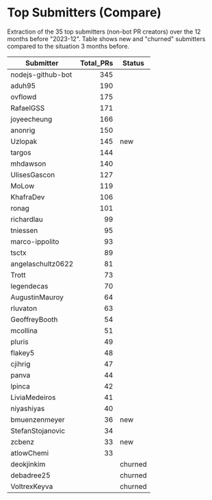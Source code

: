 # Top Submitters (Compare)

Extraction of the 35 top submitters (non-bot PR creators) 
over the 12 months before "2023-12".
Table shows new and "churned" submitters compared 
to the situation 3 months before.


| Submitter         | Total_PRs | Status  |
| ----------------- | --------: | ------- |
| nodejs-github-bot |       345 |         |
| aduh95            |       190 |         |
| ovflowd           |       175 |         |
| RafaelGSS         |       171 |         |
| joyeecheung       |       166 |         |
| anonrig           |       150 |         |
| Uzlopak           |       145 | new     |
| targos            |       144 |         |
| mhdawson          |       140 |         |
| UlisesGascon      |       127 |         |
| MoLow             |       119 |         |
| KhafraDev         |       106 |         |
| ronag             |       101 |         |
| richardlau        |        99 |         |
| tniessen          |        95 |         |
| marco-ippolito    |        93 |         |
| tsctx             |        89 |         |
| angelaschultz0622 |        81 |         |
| Trott             |        73 |         |
| legendecas        |        70 |         |
| AugustinMauroy    |        64 |         |
| rluvaton          |        63 |         |
| GeoffreyBooth     |        54 |         |
| mcollina          |        51 |         |
| pluris            |        49 |         |
| flakey5           |        48 |         |
| cjihrig           |        47 |         |
| panva             |        44 |         |
| lpinca            |        42 |         |
| LiviaMedeiros     |        41 |         |
| niyashiyas        |        40 |         |
| bmuenzenmeyer     |        36 | new     |
| StefanStojanovic  |        34 |         |
| zcbenz            |        33 | new     |
| atlowChemi        |        33 |         |
| deokjinkim        |           | churned |
| debadree25        |           | churned |
| VoltrexKeyva      |           | churned |
